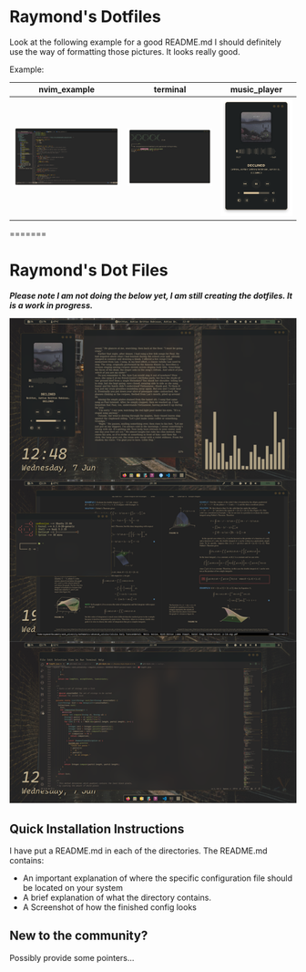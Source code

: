 # Raymond's Dotfiles
Look at the following example for a good README.md
I should definitely use the way of formatting those pictures. It looks really good.

Example:

|nvim_example|terminal|music_player|
|--|--|--|
|![img](previews/nvim_example.png)|![img](previews/terminal_example.png)|![img](previews/music_player_example_01.png)|
=======
# Raymond's Dot Files

***Please note I am not doing the below yet, I am still creating the dotfiles. It is a work in progress.***

![preview](previews/Preview.png)

## Quick Installation Instructions
I have put a README.md in each of the directories. 
The README.md contains:
- An important explanation of where the specific configuration file should be 
located on your system
- A brief explanation of what the directory contains.
- A Screenshot of how the finished config looks

## New to the community?
Possibly provide some pointers...
